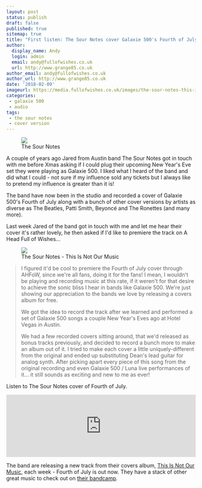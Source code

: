 ```yaml
---
layout: post
status: publish
draft: false
published: true
sitemap: true
title: "First listen: The Sour Notes cover Galaxie 500's Fourth of July"
author:
  display_name: Andy
  login: admin
  email: andy@fullofwishes.co.uk
  url: http://www.grange85.co.uk
author_email: andy@fullofwishes.co.uk
author_url: http://www.grange85.co.uk
date: '2018-02-09'
imageurl: https://media.fullofwishes.co.uk/images/the-sour-notes-this-is-not-our-music.jpg
categories:
 - galaxie 500
 - audio
tags:
 - the sour notes
 - cover version
---
```

<figure><img src="{{site.baseurl}}/images/the-sour-notes.jpg" class="img-fluid" /><figcaption>The Sour Notes</figcaption></figure>
<p class="lead">A couple of years ago Jared from Austin band The Sour Notes got in touch with me before Xmas asking if I could plug their upcoming New Year's Eve set they were playing as Galaxie 500. I liked what I heard of the band and did what I could - not sure if my influence sold any tickets but I always like to pretend my influence is greater than it is!</p>
<p>The band have now been in the studio and recorded a cover of Galaxie 500's Fourth of July along with a bunch of other cover versions by artists as diverse as The Beatles, Patti Smith, Beyonc&eacute; and The Ronettes (and many more).</p>
<p>Last week Jared of the band got in touch with me and let me hear their cover it's rather lovely, he then asked if I'd like to premiere the track on A Head Full of Wishes&hellip;</p>
<div class="col-md-4 float-right"><figure><img src="{{site.baseurl}}/images/the-sour-notes-this-is-not-our-music.jpg" class="img-fluid" /><figcaption>The Sour Notes - This Is Not Our Music</figcaption></figure></div>
<blockquote>
  <p>I figured it'd be cool to premiere the Fourth of July cover through AHFoW, since we're all fans, doing it for the fans! I mean, I wouldn't be playing and recording music at this rate, if it weren't for that desire to achieve the sonic bliss I hear in bands like Galaxie 500. We're just showing our appreciation to the bands we love by releasing a covers album for free.</p>
  <p>We got the idea to record the track after we learned and performed a set of Galaxie 500 songs a couple New Year's Eves ago at Hotel Vegas in Austin.</p>
  <p>We had a few recorded covers sitting around, that we'd released as bonus tracks previously, and decided to record a bunch more to make an album out of it. I tried to make each cover a little uniquely-different from the original and ended up substituting Dean's lead guitar for analog synth. After picking apart every piece of this song from the original recording and even Galaxie 500 / Luna live performances of it&hellip; it still sounds as exciting and new to me as ever!</p>
</blockquote>

<p>Listen to The Sour Notes cover of Fourth of July.</p>
<iframe width="100%" height="166" scrolling="no" frameborder="no" allow="autoplay" src="https://w.soundcloud.com/player/?url=https%3A//api.soundcloud.com/tracks/385024091&color=%23ff5500&auto_play=false&hide_related=false&show_comments=true&show_user=true&show_reposts=false&show_teaser=true"></iframe>

<p>The band are releasing a new track from their covers album, <a href="https://thesournotes.bandcamp.com/album/this-is-not-our-music-covers-lp">This Is Not Our Music</a>, each week - Fourth of July is out now. They have a stack of other great music to check out on <a href="https://thesournotes.bandcamp.com/">their bandcamp</a>.</p>


